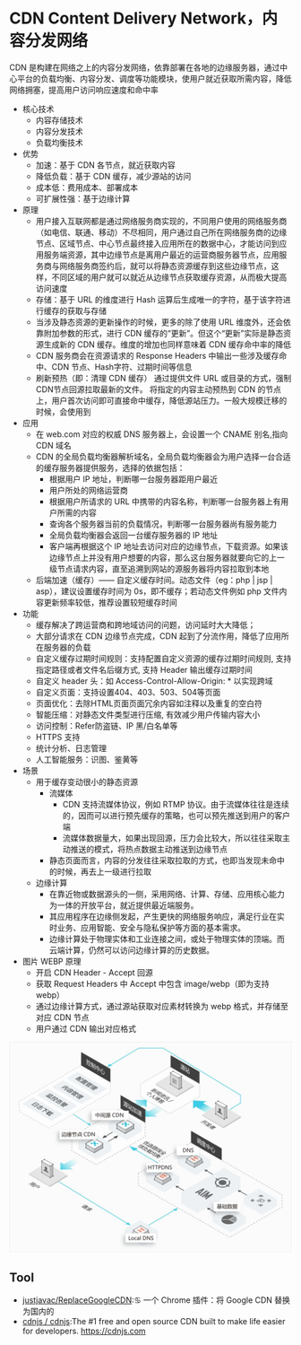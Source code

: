 # CDN Content Delivery Network，内容分发网络

CDN 是构建在网络之上的内容分发网络，依靠部署在各地的边缘服务器，通过中心平台的负载均衡、内容分发、调度等功能模块，使用户就近获取所需内容，降低网络拥塞，提高用户访问响应速度和命中率

* 核心技术
    - 内容存储技术
    - 内容分发技术
    - 负载均衡技术
* 优势
    - 加速：基于 CDN 各节点，就近获取内容
    - 降低负载：基于 CDN 缓存，减少源站的访问
    - 成本低：费用成本、部署成本
    - 可扩展性强：基于边缘计算
* 原理
    - 用户接入互联网都是通过网络服务商实现的，不同用户使用的网络服务商（如电信、联通、移动）不尽相同，用户通过自己所在网络服务商的边缘节点、区域节点、中心节点最终接入应用所在的数据中心，才能访问到应用服务端资源，其中边缘节点是离用户最近的运营商服务器节点，应用服务商与网络服务商签约后，就可以将静态资源缓存到这些边缘节点，这样，不同区域的用户就可以就近从边缘节点获取缓存资源，从而极大提高访问速度
    - 存储：基于 URL 的维度进行 Hash 运算后生成唯一的字符，基于该字符进行缓存的获取与存储
    - 当涉及静态资源的更新操作的时候，更多的除了使用 URL 维度外，还会依靠附加参数的形式，进行 CDN 缓存的“更新”。但这个“更新”实际是静态资源生成新的 CDN 缓存。维度的增加也同样意味着 CDN 缓存命中率的降低
    - CDN 服务商会在资源请求的 Response Headers 中输出一些涉及缓存命中、CDN 节点、Hash字符、过期时间等信息
    - 刷新预热（即：清理 CDN 缓存） 通过提供文件 URL 或目录的方式，强制CDN节点回源拉取最新的文件。 将指定的内容主动预热到 CDN 的节点上，用户首次访问即可直接命中缓存，降低源站压力。一般大规模迁移的时候，会使用到
* 应用
    - 在 web.com 对应的权威 DNS 服务器上，会设置一个 CNAME 别名,指向 CDN 域名
    - CDN 的全局负载均衡器解析域名，全局负载均衡器会为用户选择一台合适的缓存服务器提供服务，选择的依据包括：
        + 根据用户 IP 地址，判断哪一台服务器距用户最近
        + 用户所处的网络运营商
        + 根据用户所请求的 URL 中携带的内容名称，判断哪一台服务器上有用户所需的内容
        + 查询各个服务器当前的负载情况，判断哪一台服务器尚有服务能力
        + 全局负载均衡器会返回一台缓存服务器的 IP 地址
        + 客户端再根据这个 IP 地址去访问对应的边缘节点，下载资源。如果该边缘节点上并没有用户想要的内容，那么这台服务器就要向它的上一级节点请求内容，直至追溯到网站的源服务器将内容拉取到本地
    - 后端加速（缓存）—— 自定义缓存时间。动态文件（eg：php | jsp | asp），建议设置缓存时间为 0s，即不缓存；若动态文件例如 php 文件内容更新频率较低，推荐设置较短缓存时间
* 功能
    - 缓存解决了跨运营商和跨地域访问的问题，访问延时大大降低；
    - 大部分请求在 CDN 边缘节点完成，CDN 起到了分流作用，降低了应用所在服务器的负载
    - 自定义缓存过期时间规则：支持配置自定义资源的缓存过期时间规则, 支持指定路径或者文件名后缀方式, 支持 Header 输出缓存过期时间
    - 自定义 header 头：如 Access-Control-Allow-Origin: * 以实现跨域
    - 自定义页面：支持设置404、403、503、504等页面
    - 页面优化：去除HTML页面页面冗余内容如注释以及重复的空白符
    - 智能压缩：对静态文件类型进行压缩, 有效减少用户传输内容大小
    - 访问控制：Refer防盗链、IP 黑/白名单等
    - HTTPS 支持
    - 统计分析、日志管理
    - 人工智能服务：识图、鉴黄等
* 场景
    - 用于缓存变动很小的静态资源
        + 流媒体
            * CDN 支持流媒体协议，例如 RTMP 协议。由于流媒体往往是连续的，因而可以进行预先缓存的策略，也可以预先推送到用户的客户端
            * 流媒体数据量大，如果出现回源，压力会比较大，所以往往采取主动推送的模式，将热点数据主动推送到边缘节点
        + 静态页面而言，内容的分发往往采取拉取的方式，也即当发现未命中的时候，再去上一级进行拉取
    - 边缘计算
        + 在靠近物或数据源头的一侧，采用网络、计算、存储、应用核心能力为一体的开放平台，就近提供最近端服务。
        + 其应用程序在边缘侧发起，产生更快的网络服务响应，满足行业在实时业务、应用智能、安全与隐私保护等方面的基本需求。
        + 边缘计算处于物理实体和工业连接之间，或处于物理实体的顶端。而云端计算，仍然可以访问边缘计算的历史数据。
* 图片 WEBP 原理
    - 开启 CDN Header - Accept 回源
    - 获取 Request Headers 中 Accept 中包含 image/webp（即为支持webp）
    - 通过边缘计算方式，通过源站获取对应素材转换为 webp 格式，并存储至对应 CDN 节点
    - 用户通过 CDN 输出对应格式

![原理](../_static/cdn.jpg "Optional title")

## Tool

* [justjavac/ReplaceGoogleCDN](https://github.com/justjavac/ReplaceGoogleCDN):♋️ 一个 Chrome 插件：将 Google CDN 替换为国内的
* [cdnjs / cdnjs](https://github.com/cdnjs/cdnjs):The #1 free and open source CDN built to make life easier for developers. https://cdnjs.com
